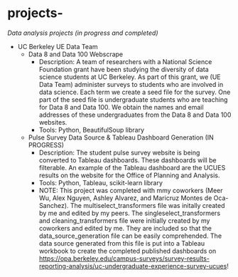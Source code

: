 # projects-
*Data analysis projects (in progress and completed)*
- UC Berkeley UE Data Team 
  -   Data 8 and Data 100 Webscrape
      - Description: A team of researchers with a National Science Foundation grant have been studying the diversity of data science students at UC Berkeley. As part of this grant, we (UE Data Team) administer surveys to students who are involved in data science. Each term we create a seed file for the survey. One part of the seed file is undergraduate students who are teaching for Data 8 and Data 100. We obtain the names and email addresses of these undergraduates from the Data 8 and Data 100 websites.
      - Tools: Python, BeautifulSoup library 
  -   Pulse Survey Data Source & Tableau Dashboard Generation (IN PROGRESS) 
      - Description: The student pulse survey website is being converted to Tableau dashboards. These dashboards will be filterable. An example of the Tableau dashboard are the UCUES results on the website for the Office of Planning and Analysis.
      - Tools: Python, Tableau, scikit-learn library 
      - NOTE: This project was completed with mmy coworkers (Meer Wu, Alex Nguyen, Ashley Alvarez, and Maricruz Montes de Oca-Sanchez). The multiselect_transformers file was initally created by me and edited by my peers. The singleselect_transformers and cleaning_transformers file were initially created by my coworkers and edited by me. They are included so that the data_source_generation file can be easily comprehended. The data source generated from this file is put into a Tableau workbook to create the completed published dashboards on https://opa.berkeley.edu/campus-surveys/survey-results-reporting-analysis/uc-undergraduate-experience-survey-ucues! 
